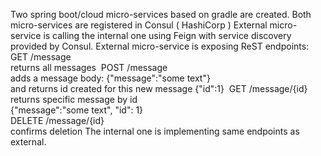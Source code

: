 Two spring boot/cloud micro-services based on gradle are created.
Both micro-services are registered in Consul ( HashiCorp )
External micro-service is calling the internal one using Feign with service discovery  provided by Consul.
External micro-service is exposing ReST endpoints:   
  GET /message       
    returns all messages  
  POST /message       
    adds a message body: {"message":"some text"}    
    and returns id created for this new message {"id":1}  
  GET /message/{id}    
    returns specific message by id        
      {"message":"some text", "id": 1}    
  DELETE /message/{id}    
    confirms deletion
 The internal one is implementing same endpoints as external.

